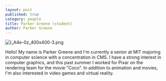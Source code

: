```yaml
---
layout: post
published: true
category: people
title: Parker Greene (student)
author: Parker Greene
---
```

![l_A4e-0z_400x400-3.png]({{site.baseurl}}/assets/l_A4e-0z_400x400-3.png)

Hello! My name is Parker Greene and I'm currently a senior at MIT majoring in computer science with a concentration in CMS. I have a strong interest in computer graphics, and this past summer I worked for Pixar on the rendering team for the movie "Coco". In addition to animation and movies, I'm also interested in video games and virtual reality.
